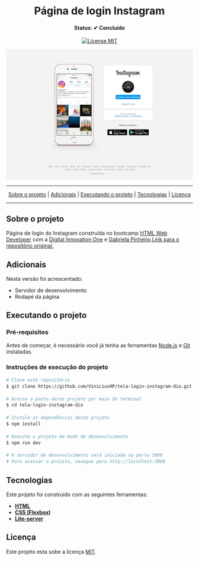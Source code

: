 <h1 align="center">
  Página de login Instagram
</h1>

<h4 align="center">Status: ✔ Concluído</h4>

<p align="center">
  <a href="https://opensource.org/licenses/MIT">
    <img src="https://img.shields.io/badge/License-MIT-blue.svg" alt="License MIT">
  </a>
</p>

<div align="center">
  <img src="img/pagina.jpg" alt="Início da página" width="686">
</div>

---

<p align="center">
 <a href="#user-content-sobre-o-projeto">Sobre o projeto</a> |
 <a href="#user-content-adicionais">Adicionais</a> |
 <a href="#user-content-executando-o-projeto">Executando o projeto</a> |
 <a href="#user-content-tecnologias">Tecnologias</a> | 
 <a href="#user-content-licença">Licença</a>
</p>

---

## **Sobre o projeto**

Página de login do Instagram construída no bootcamp [HTML Web Developer](https://digitalinnovation.one/bootcamps/html-web-developer) com a [Digital Innovation One](https://digitalinnovation.one/) e 
[Gabriela Pinheiro](https://www.linkedin.com/in/gabrielapinheiro129/).[Link para o repositório original.](https://github.com/SpruceGabriela/instagram-dio)

## **Adicionais**
Nesta versão foi acrescentado:

- Servidor de desenvolvimento
- Rodapé da página

## **Executando o projeto**

### Pré-requisitos
Antes de começar, é necessário você já tenha as ferramentas [Node.js](https://nodejs.org/en/) e [Git](https://git-scm.com/) instaladas.

### Instruções de execução do projeto
```bash
# Clone este repositório
$ git clone https://github.com/ViniciusHP/tela-login-instagram-dio.git

# Acesse a pasta deste projeto por meio do terminal
$ cd tela-login-instagram-dio

# Instale as dependências deste projeto
$ npm install

# Execute o projeto em modo de desenvolvimento
$ npm run dev

# O servidor de desenvolvimento será iniciado na porta 3000
# Para acessar o projeto, navegue para http://localhost:3000
```

## **Tecnologias**

Este projeto foi construído com as seguintes ferramentas:

- **[HTML](https://developer.mozilla.org/pt-BR/docs/Web/HTML)**
- **[CSS (Flexbox)](https://developer.mozilla.org/pt-BR/docs/Web/CSS)**
- **[Lite-server](https://github.com/johnpapa/lite-server)**

## **Licença**

Este projeto esta sobe a licença [MIT](./LICENSE).
